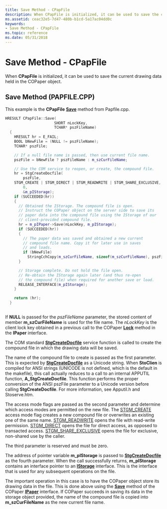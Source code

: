 ```yaml
---
title: Save Method - CPapFile
description: When CPapFile is initialized, it can be used to save the current drawing data held in the COPaper object.
ms.assetid: ceac32e5-7d47-480b-b1cd-5a17ac04dd0c
keywords:
- Save Method - CPapFile
ms.topic: reference
ms.date: 05/31/2018
---
```


# Save Method - CPapFile

When **CPapFile** is initialized, it can be used to save the current drawing data held in the COPaper object.

## Save Method (PAPFILE.CPP)

This example is the **CPapFile** [**Save**](ipaper--save.md) method from Papfile.cpp.


```C++
HRESULT CPapFile::Save(
                      SHORT nLockKey,
                      TCHAR* pszFileName)
  {
    HRESULT hr = E_FAIL;
    BOOL bNewFile = (NULL != pszFileName);
    TCHAR* pszFile;

    // If a null file name is passed, then use current file name.
    pszFile = bNewFile ? pszFileName : m_szCurFileName;

    // Use the COM service to reopen, or create, the compound file.
    hr = StgCreateDocfile(
        pszFile,
    STGM_CREATE | STGM_DIRECT | STGM_READWRITE | STGM_SHARE_EXCLUSIVE,
        0,
        &m_pIStorage);
    if (SUCCEEDED(hr))
    {
      // Obtained the IStorage. The compound file is open.
      // Instruct the COPaper object on the server side to save its
      // paper data into the compound file using the IStorage of our
      // client-provided compound file.
      hr = m_pIPaper->Save(nLockKey, m_pIStorage);
      if (SUCCEEDED(hr))
      {
        // The paper data was saved and obtained a new current 
        // compound file name. Copy it for later use in saves 
        // and loads.
        if (bNewFile)
          StringCchCopy(m_szCurFileName, sizeof(m_szCurFileName), pszFileName);
      }

      // Storage complete. Do not hold the file open.
      // Re-obtain the IStorage again later (and thus re-open
      // the compound file) when required for another save or load.
      RELEASE_INTERFACE(m_pIStorage);
    }

    return (hr);
  }
  
```



If **NULL** is passed for the *pszFileName* parameter, the stored content of member **m\_szCurFileName** is used for the file name. The *nLockKey* is the client lock key obtained in a previous call to the COPaper [**Lock**](ipaper-methods.md) method in the **IPaper** interface.

The COM standard [**StgCreateDocfile**](/windows/desktop/api/coml2api/nf-coml2api-stgcreatedocfile) service function is called to create the compound file in which the drawing data will be saved.

The name of the compound file to create is passed as the first parameter. This is expected by [**StgCreateDocfile**](/windows/desktop/api/coml2api/nf-coml2api-stgcreatedocfile) as a Unicode string. When **StoClien** is compiled for ANSI strings (UNICODE is not defined, which is the default in the makefile), this call actually reduces to a call to an internal APPUTIL function, **A\_StgCreateDocfile**. This function performs the proper conversion of the ANSI pszFile parameter to a Unicode version before calling **StgCreateDocfile**. For more information, see Apputil.h and Stoserve.htm.

The access mode flags are passed as the second parameter and determine which access modes are permitted on the new file. The [STGM\_CREATE](stgm-constants.md) access mode flag creates a new compound file or overwrites an existing one of the same name. [STGM\_READWRITE](stgm-constants.md) opens the file with read-write permission. [STGM\_DIRECT](stgm-constants.md) opens the file for direct access, as opposed to transacted access. [STGM\_SHARE\_EXCLUSIVE](stgm-constants.md) opens the file for exclusive, non-shared use by the caller.

The third parameter is reserved and must be zero.

The address of pointer variable **m\_pIStorage** is passed to [**StgCreateDocfile**](/windows/desktop/api/coml2api/nf-coml2api-stgcreatedocfile) as the fourth parameter. When the call successfully returns, **m\_pIStorage** contains an interface pointer to an [**IStorage**](/windows/desktop/api/Objidl/nn-objidl-istorage) interface. This is the interface that is used for any subsequent operations on the file.

The important operation in this case is to have the COPaper object store its drawing data in the file. This is done above using the [**Save**](ipaper--save.md) method of the COPaper [**IPaper**](ipaper-methods.md) interface. If COPaper succeeds in saving its data in the storage object provided, the name of the compound file is copied into **m\_szCurFileName** as the new current file name.

 

 




